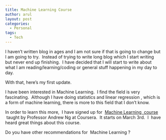 ```yaml
---
title: Machine Learning Course
author: arul
layout: post
categories:
  - Personal
tags:
  - Tech
---
```

I haven&#8217;t written blog in ages and I am not sure if that is going to change but I am going to try.  Instead of trying to write long blog which I start writing but never end up finishing.  I have decided that I will start to write about what I am reading/learning/coding or general stuff happening in my day to day.  

With that, here&#8217;s my first update.

I have been interested in Machine Learning.  I find the field is very fascinating.  Although I have doing statistics and linear regression , which is a form of machine learning, there is more to this field that I don&#8217;t know.

In order to learn this more,  I have signed up for  [Machine Learning  course][1]  taught by Professor Andrew Ng at Coursera.  It starts on March 3rd.  I  have heard great things about this course.

Do you have other recommendations for  Machine Learning ?

 

 [1]: https://www.coursera.org/course/ml
